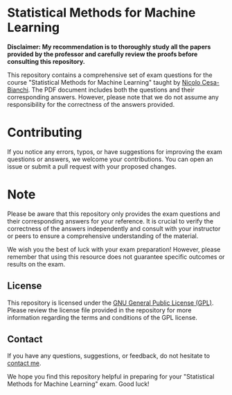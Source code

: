 # Statistical Methods for Machine Learning

**Disclaimer: My recommendation is to thoroughly study all the papers provided by the professor and carefully review the proofs before consulting this repository.**

This repository contains a comprehensive set of exam questions for the course "Statistical Methods for Machine Learning" taught by [Nicolo Cesa-Bianchi](https://cesa-bianchi.di.unimi.it/MSA/index_22-23.html). The PDF document includes both the questions and their corresponding answers. However, please note that we do not assume any responsibility for the correctness of the answers provided.

# Contributing
If you notice any errors, typos, or have suggestions for improving the exam questions or answers, we welcome your contributions. You can open an issue or submit a pull request with your proposed changes.

# Note
Please be aware that this repository only provides the exam questions and their corresponding answers for your reference. It is crucial to verify the correctness of the answers independently and consult with your instructor or peers to ensure a comprehensive understanding of the material.

We wish you the best of luck with your exam preparation! However, please remember that using this resource does not guarantee specific outcomes or results on the exam.

## License

This repository is licensed under the [GNU General Public License (GPL)](https://www.gnu.org/licenses/gpl-3.0.html). Please review the license file provided in the repository for more information regarding the terms and conditions of the GPL license.

## Contact

If you have any questions, suggestions, or feedback, do not hesitate to [contact me](https://federicobruzzone.github.io/).

We hope you find this repository helpful in preparing for your "Statistical Methods for Machine Learning" exam. Good luck!

